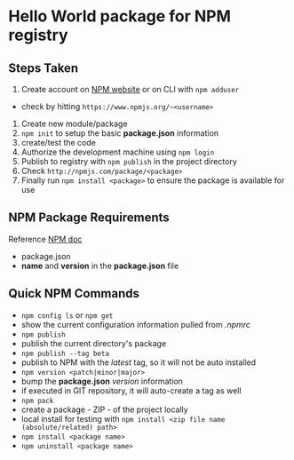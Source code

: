 Hello World package for NPM registry
==============================

Steps Taken
-----------

1. Create account on [NPM website](https://www.npmjs.com) or on CLI with `npm adduser`
 * check by hitting `https://www.npmjs.org/~<username>`
1. Create new module/package
 1. `npm init` to setup the basic **package.json** information
 1. create/test the code
1. Authorize the development machine using `npm login`
1. Publish to registry with `npm publish` in the project directory
1. Check `http://npmjs.com/package/<package>`
1. Finally run `npm install <package>` to ensure the package is available for use

NPM Package Requirements
------------------------

Reference [NPM doc](https://docs.npmjs.com/getting-started/publishing-npm-packages)

* package.json
* **name** and **version** in the **package.json** file

Quick NPM Commands
------------------

* `npm config ls` or `npm get`
 * show the current configuration information pulled from *.npmrc*
* `npm publish`
 * publish the current directory's package
* `npm publish --tag beta`
 * publish to NPM with the *latest* tag, so it will not be auto installed
* `npm version <patch|minor|major>`
 * bump the **package.json** _version_ information
 * if executed in GIT repository, it will auto-create a tag as well
* `npm pack`
 * create a package - ZIP - of the project locally
 * local install for testing with `npm install <zip file name (absolute/related) path>`
* `npm install <package name>`
* `npm uninstall <package name>`

